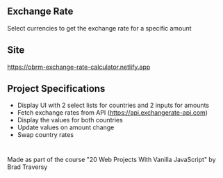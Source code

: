 ## Exchange Rate

Select currencies to get the exchange rate for a specific amount

## Site
https://obrm-exchange-rate-calculator.netlify.app

## Project Specifications

- Display UI with 2 select lists for countries and 2 inputs for amounts
- Fetch exchange rates from API (https://api.exchangerate-api.com)
- Display the values for both countries
- Update values on amount change
- Swap country rates

#

Made as part of the course "20 Web Projects With Vanilla JavaScript" by Brad Traversy
